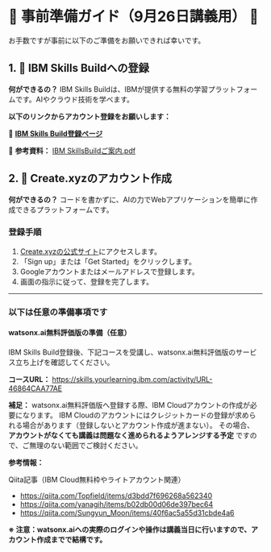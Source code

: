 # 🚀 事前準備ガイド（9月26日講義用） 🚀

お手数ですが事前に以下のご準備をお願いできれば幸いです。

## 1. 🤖 IBM Skills Buildへの登録

**何ができるの？**
IBM Skills Buildは、IBMが提供する無料の学習プラットフォームです。AIやクラウド技術を学べます。

**以下のリンクからアカウント登録をお願いします：**

🔗 **[IBM Skills Build登録ページ](https://skills.yourlearning.ibm.com/)**

📄 **参考資料：** [IBM SkillsBuildご案内.pdf](https://github.com/SAETAG/ai_workshop/blob/a4dcfd9ad6dc9737cd536d7da15cf80ffb4526c0/%E4%BA%8B%E5%89%8D%E6%BA%96%E5%82%99%EF%BC%889%E6%9C%8826%E6%97%A5%E8%AC%9B%E7%BE%A9%E7%94%A8%EF%BC%89/IBM%20SkillsBuild%E3%81%93%E3%82%99%E6%A1%88%E5%86%85.pdf)

## 2. 🎨 Create.xyzのアカウント作成

**何ができるの？**
コードを書かずに、AIの力でWebアプリケーションを簡単に作成できるプラットフォームです。

### 登録手順
1. [Create.xyzの公式サイト](https://www.create.xyz/)にアクセスします。
2. 「Sign up」または「Get Started」をクリックします。
3. Googleアカウントまたはメールアドレスで登録します。
4. 画面の指示に従って、登録を完了します。

---

### 以下は任意の準備事項です

#### watsonx.ai無料評価版の準備（任意）

IBM Skills Build登録後、下記コースを受講し、watsonx.ai無料評価版のサービス立ち上げを確認してください。

**コースURL：** https://skills.yourlearning.ibm.com/activity/URL-46864CAA77AE

**補足：**
watsonx.ai無料評価版へ登録する際、IBM Cloudアカウントの作成が必要になります。
IBM Cloudのアカウントにはクレジットカードの登録が求められる場合があります（登録しないとアカウント作成が進まない）。
その場合、 **アカウントがなくても講義は問題なく進められるようアレンジする予定** ですので、ご無理のない範囲でご検討ください。

**参考情報：**

Qiita記事（IBM Cloud無料枠やライトアカウント関連）

- https://qiita.com/Topfield/items/d3bdd7f696268a562340
- https://qiita.com/yanagih/items/b02db00d06de397bec64
- https://qiita.com/Sungyun_Moon/items/40f6ac5a55d31cbde4a6

**※ 注意：watsonx.aiへの実際のログインや操作は講義当日に行いますので、アカウント作成までで結構です。**


